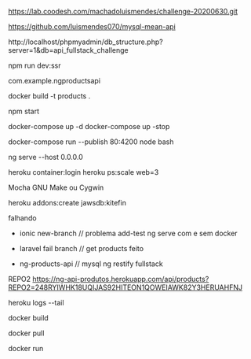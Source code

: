
https://lab.coodesh.com/machadoluismendes/challenge-20200630.git

https://github.com/luismendes070/mysql-mean-api


http://localhost/phpmyadmin/db_structure.php?server=1&db=api_fullstack_challenge


npm run dev:ssr

com.example.ngproductsapi

docker build -t products .

npm start

docker-compose up -d
docker-compose up -stop

docker-compose run --publish 80:4200 node bash

ng serve --host 0.0.0.0

heroku container:login
heroku ps:scale web=3

Mocha GNU Make ou Cygwin


heroku addons:create jawsdb:kitefin

falhando

- ionic new-branch // problema add-test ng serve com e sem docker

- laravel fail branch // get products feito

- ng-products-api // mysql ng restify fullstack



REPO2
https://ng-api-produtos.herokuapp.com/api/products?REPO2=248RYIWHK18UQIJAS92HITEON1QOWEIAWK82Y3HERUAHFNJ

heroku logs --tail

docker build

docker pull

docker run
